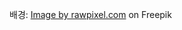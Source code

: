 배경:
<a href="https://www.freepik.com/free-photo/gray-plain-concrete-textured-background_17850140.htm#page=2&query=gray%20image&position=9&from_view=search&track=ais">Image by rawpixel.com</a> on Freepik